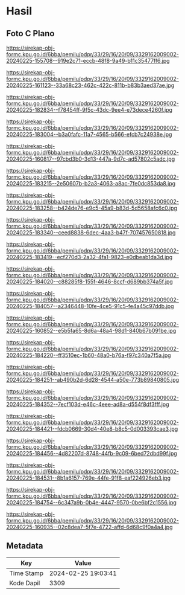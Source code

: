 # Hasil

## Foto C Plano

https://sirekap-obj-formc.kpu.go.id/6bba/pemilu/pdpr/33/29/16/20/09/3329162009002-20240225-155708--919e2c71-eccb-48f8-9a49-b11c35477ff6.jpg

https://sirekap-obj-formc.kpu.go.id/6bba/pemilu/pdpr/33/29/16/20/09/3329162009002-20240225-161123--33a68c23-462c-422c-811b-b83b3aed37ae.jpg

https://sirekap-obj-formc.kpu.go.id/6bba/pemilu/pdpr/33/29/16/20/09/3329162009002-20240225-182834--f78454ff-9f5c-43dc-9ee4-e73dece4260f.jpg

https://sirekap-obj-formc.kpu.go.id/6bba/pemilu/pdpr/33/29/16/20/09/3329162009002-20240225-183004--b3a0fafc-11a7-4565-b566-efcb7c24938e.jpg

https://sirekap-obj-formc.kpu.go.id/6bba/pemilu/pdpr/33/29/16/20/09/3329162009002-20240225-160817--97cbd3b0-3d13-447a-9d7c-ad57802c5adc.jpg

https://sirekap-obj-formc.kpu.go.id/6bba/pemilu/pdpr/33/29/16/20/09/3329162009002-20240225-183215--2e50607b-b2a3-4063-a8ac-7fe0dc853da8.jpg

https://sirekap-obj-formc.kpu.go.id/6bba/pemilu/pdpr/33/29/16/20/09/3329162009002-20240225-183258--b424de76-e9c5-45a9-b83d-5d5658afc6c0.jpg

https://sirekap-obj-formc.kpu.go.id/6bba/pemilu/pdpr/33/29/16/20/09/3329162009002-20240225-183340--ceed8838-6dec-4aa3-b47f-707457650818.jpg

https://sirekap-obj-formc.kpu.go.id/6bba/pemilu/pdpr/33/29/16/20/09/3329162009002-20240225-183419--ecf270d3-2a32-4fa1-9823-e0dbeab1da3d.jpg

https://sirekap-obj-formc.kpu.go.id/6bba/pemilu/pdpr/33/29/16/20/09/3329162009002-20240225-184020--c88285f8-155f-4646-8ccf-d689bb374a5f.jpg

https://sirekap-obj-formc.kpu.go.id/6bba/pemilu/pdpr/33/29/16/20/09/3329162009002-20240225-184057--a2346448-10fe-4ce5-91c5-fe4a45c97ddb.jpg

https://sirekap-obj-formc.kpu.go.id/6bba/pemilu/pdpr/33/29/16/20/09/3329162009002-20240225-160852--e5b5fa65-8d6a-48a4-98d1-840b67b091be.jpg

https://sirekap-obj-formc.kpu.go.id/6bba/pemilu/pdpr/33/29/16/20/09/3329162009002-20240225-184220--ff3510ec-1b60-48a0-b76a-f97c340a7f5a.jpg

https://sirekap-obj-formc.kpu.go.id/6bba/pemilu/pdpr/33/29/16/20/09/3329162009002-20240225-184251--ab490b2d-6d28-4544-a50e-773b89840805.jpg

https://sirekap-obj-formc.kpu.go.id/6bba/pemilu/pdpr/33/29/16/20/09/3329162009002-20240225-184352--7ecf103d-e46c-4eee-ad8a-d554f8df3fff.jpg

https://sirekap-obj-formc.kpu.go.id/6bba/pemilu/pdpr/33/29/16/20/09/3329162009002-20240225-184421--fdcb0669-30d4-40e8-b8c5-0d003393cae3.jpg

https://sirekap-obj-formc.kpu.go.id/6bba/pemilu/pdpr/33/29/16/20/09/3329162009002-20240225-184456--4d82207d-8748-44fb-9c09-6bed72dbd99f.jpg

https://sirekap-obj-formc.kpu.go.id/6bba/pemilu/pdpr/33/29/16/20/09/3329162009002-20240225-184531--8b1a6157-769e-44fe-91f8-eaf224926eb3.jpg

https://sirekap-obj-formc.kpu.go.id/6bba/pemilu/pdpr/33/29/16/20/09/3329162009002-20240225-184754--6c347a9b-0b4e-4447-9570-0be6bf2c1556.jpg

https://sirekap-obj-formc.kpu.go.id/6bba/pemilu/pdpr/33/29/16/20/09/3329162009002-20240225-160935--02c8dea7-5f7e-4722-affd-6d68c9f0a4a4.jpg


## Metadata

| Key        | Value               |
| ---------- | ------------------- |
| Time Stamp | 2024-02-25 19:03:41 |
| Kode Dapil | 3309                |



